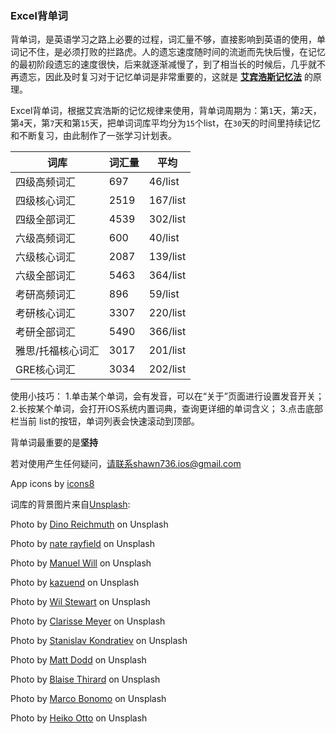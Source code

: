 ### Excel背单词
背单词，是英语学习之路上必要的过程，词汇量不够，直接影响到英语的使用，单词记不住，是必须打败的拦路虎。人的遗忘速度随时间的流逝而先快后慢，在记忆的最初阶段遗忘的速度很快，后来就逐渐减慢了，到了相当长的时候后，几乎就不再遗忘，因此及时复习对于记忆单词是非常重要的，这就是 __[艾宾浩斯记忆法](https://baike.baidu.com/item/艾宾浩斯记忆法)__ 的原理。

Excel背单词，根据艾宾浩斯的记忆规律来使用，背单词周期为：第`1`天，第`2`天，第`4`天，第`7`天和第`15`天，把单词词库平均分为`15`个list，在`30`天的时间里持续记忆和不断复习，由此制作了一张学习计划表。

| 词库 | 词汇量 | 平均 |
| ------| -----------| -----------|
| 四级高频词汇  | 697 | 46/list |
| 四级核心词汇  | 2519 | 167/list |
| 四级全部词汇  | 4539 | 302/list |
| 六级高频词汇  | 600 | 40/list |
| 六级核心词汇  | 2087 | 139/list |
| 六级全部词汇  | 5463 | 364/list |
| 考研高频词汇  | 896 | 59/list |
| 考研核心词汇  | 3307 | 220/list |
| 考研全部词汇  | 5490 | 366/list |
| 雅思/托福核心词汇  | 3017 | 201/list |
| GRE核心词汇  | 3034 | 202/list |

使用小技巧：
1.单击某个单词，会有发音，可以在“关于”页面进行设置发音开关；
2.长按某个单词，会打开iOS系统内置词典，查询更详细的单词含义；
3.点击底部栏当前 list的按钮，单词列表会快速滚动到顶部。

背单词最重要的是**坚持**

若对使用产生任何疑问，请联系shawn736.ios@gmail.com

App icons by [icons8](https://icons8.com/)

词库的背景图片来自[Unsplash](https://unsplash.com/search/photos/star?utm_source=unsplash&utm_medium=referral&utm_content=creditCopyText):

Photo by [Dino Reichmuth](https://unsplash.com/photos/d6yDSisNi4w?utm_source=unsplash&utm_medium=referral&utm_content=creditCopyText) on Unsplash

Photo by [nate rayfield](https://unsplash.com/photos/_WR6tUIAJe8?utm_source=unsplash&utm_medium=referral&utm_content=creditCopyText) on Unsplash

Photo by [Manuel Will](https://unsplash.com/photos/gd3t5Dtbwkw?utm_source=unsplash&utm_medium=referral&utm_content=creditCopyText) on Unsplash

Photo by [kazuend](https://unsplash.com/photos/2KXEb_8G5vo?utm_source=unsplash&utm_medium=referral&utm_content=creditCopyText) on Unsplash

Photo by [Wil Stewart](https://unsplash.com/photos/T26KCgCPsCI?utm_source=unsplash&utm_medium=referral&utm_content=creditCopyText) on Unsplash

Photo by [Clarisse Meyer](https://unsplash.com/photos/y54gnzC86lw?utm_source=unsplash&utm_medium=referral&utm_content=creditCopyText) on Unsplash

Photo by [Stanislav Kondratiev](https://unsplash.com/photos/dLKZWv4PWjo?utm_source=unsplash&utm_medium=referral&utm_content=creditCopyText) on Unsplash

Photo by [Matt Dodd](https://unsplash.com/photos/1bywoXeKbT4?utm_source=unsplash&utm_medium=referral&utm_content=creditCopyText) on Unsplash

Photo by [Blaise Thirard](https://unsplash.com/photos/U1Z81eQMP58?utm_source=unsplash&utm_medium=referral&utm_content=creditCopyText) on Unsplash

Photo by [Marco Bonomo](https://unsplash.com/photos/7fGCRRmtIaU?utm_source=unsplash&utm_medium=referral&utm_content=creditCopyText) on Unsplash

Photo by [Heiko Otto](https://unsplash.com/photos/DXyUu-e8PZc?utm_source=unsplash&utm_medium=referral&utm_content=creditCopyText) on Unsplash

